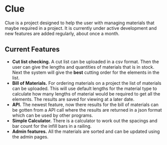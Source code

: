 # Clue
Clue is a project designed to help the user with managing materials that maybe required in a project. It is currently under active development and new features are added regularly, about once a month.

## Current Features
* **Cut list checking.** A cut list can be uploaded in a csv format. Then the user can give the lengths and quantities of materials that is in stock. Next the system will give the __best__ cutting order for the elements in the list.
* **Bill of Materials.** For ordering materials on a project the list of materials can be uploaded. This will use default lengths for the material type to calculate how many lengths of material would be required to get all the elements. The results are saved for viewing at a later date.
* **API.** The newest feature, now there results for the bill of materials can be gotten from a API call where the results are returned in a json format which can be used by other programs.
* **Simple Calculator.** There is a calculator to work out the spacings and bar count for the infill bars in a railing.
* **Admin features.** All the materials are sorted and can be updated using the admin pages.
